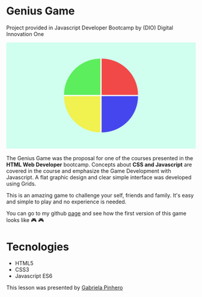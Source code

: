 # Genius Game

Project provided in Javascript Developer Bootcamp by (DIO) Digital Innovation One

![](genesisgame.png)

The Genius Game was the proposal for one of the courses presented in the **HTML Web Developer** bootcamp. Concepts about **CSS and Javascript** are covered in the course and emphasize the Game Development with Javascript. A flat graphic design and clear simple interface was developed using Grids.

This is an amazing game to challenge your self, friends and family. It's easy and simple to play and no experience is needed.

You can go to my github [page](https://rvsriller.github.io/rierGeniusGame/) and see how the first version of this game looks like :video_game: :video_game:

# Tecnologies

- HTML5
- CSS3
- Javascript ES6

This lesson was presented by [Gabriela Pinhero](https://github.com/SpruceGabriela)

